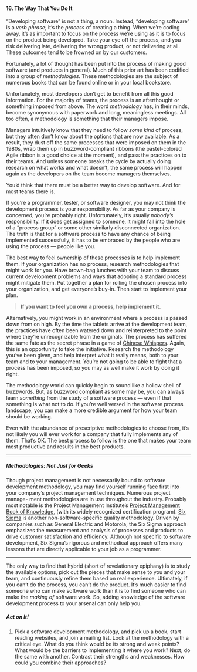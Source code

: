 #### 16. The Way That You Do It

“Developing software” is not a thing, a noun. Instead, “developing
software” is a _verb phrase_; it’s the _process_ of creating a thing. When we’re
coding away, it’s as important to focus on the process we’re using as
it is to focus on the product being developed. Take your eye off the
process, and you risk delivering late, delivering the wrong product, or
not delivering at all. These outcomes tend to be frowned on by our
customers.

Fortunately, a lot of thought has been put into the process of making
good software (and products in general). Much of this prior art has
been codified into a group of _methodologies_. These methodologies are
the subject of numerous books that can be found online or in your local
bookstore.

Unfortunately, most developers don’t get to benefit from all this good
information. For the majority of teams, the process is an afterthought
or something imposed from above. The word _methodology_ has, in their
minds, become synonymous with paperwork and long, meaningless
meetings. All too often, a methodology is something that their managers impose.

Managers intuitively know that they need to follow _some kind_ of process,
but they often don’t know about the options that are now available.
As a result, they dust off the same processes that were imposed
on them in the 1980s, wrap them up in buzzword-compliant ribbons
(the pastel-colored Agile ribbon is a good choice at the moment), and
pass the practices on to their teams. And unless someone breaks the
cycle by actually doing research on what works and what doesn’t, the
same process will happen again as the developers on the team become
managers themselves.

You’d think that there must be a better way to develop software. And
for most teams there is.

If you’re a programmer, tester, or software designer, you may not think
the development process is your responsibility. As far as your company
is concerned, you’re probably right. Unfortunately, it’s usually _nobody’s_
responsibility. If it does get assigned to someone, it might fall into the
hole of a “process group” or some other similarly disconnected organization.
The truth is that for a software process to have any chance of
being implemented successfully, it has to be embraced by the people
who are using the process — people like you.

The best way to feel ownership of these processes is to help implement
them. If your organization has no process, research methodologies that
might work for you. Have brown-bag lunches with your team to discuss
current development problems and ways that adopting a standard
process might mitigate them. Put together a plan for rolling the chosen
process into your organization, and get everyone’s buy-in. Then start
to implement your plan.

> **If you want to feel you own a process, help implement it.**

Alternatively, you might work in an environment where a process is passed down
from on high. By the time the tablets arrive
at the development team, the practices
have often been watered down and reinterpreted to the point where they’re
unrecognizable from the originals.
The process has suffered the same fate as the secret phrase in a game of
[Chinese Whispers](http://en.wikipedia.org/wiki/Chinese_whispers).
Again, this is an opportunity to take the initiative.
Research the methodology you’ve been given, and help interpret what
it really means, both to your team and to your management. You’re not
going to be able to fight that a process has been imposed, so you may
as well make it work by doing it right.

The methodology world can quickly begin to sound like a hollow shell
of buzzwords. But, as buzzword compliant as some may be, you can
always learn _something_ from the study of a software process — even if
that something is what not to do. If you’re well versed in the software
process landscape, you can make a more credible argument for how
your team should be working.

Even with the abundance of prescriptive methodologies to choose
from, it’s not likely you will ever work for a company that fully implements
any of them. That’s OK. The best process to follow is the one that
makes your team most productive and results in the best products.

----

##### Methodologies: Not Just for Geeks

Though project management is not necessarily bound
to software development methodology, you may find
yourself running face first into your company’s project
management techniques. Numerous project manage-
ment methodologies are in use throughout the industry.
Probably most notable is the Project Management Institute’s
[Project Management Book of Knowledge](http://www.pmi.org/),
(with its widely recognized certification program).
[Six Sigma](http://www.isixsigma.com/) is another non-software-specific quality
methodology. Driven by companies such as General
Electric and Motorola, the Six Sigma approach emphasizes
the measurement and analysis of processes and
products to drive customer satisfaction and efficiency.
Although not specific to software development, Six
Sigma’s rigorous and methodical approach offers many
lessons that are directly applicable to your job as a programmer.

----

The only way to find that hybrid (short of revelationary epiphany) is to
study the available options, pick out the pieces that make sense to you
and your team, and continuously refine them based on real experience.
Ultimately, if you can’t do the process, you can’t do the product. It’s
much easier to find someone who can make software work than it is to
find someone who can make the _making of_ software work. So, adding
knowledge of the software development process to your arsenal can
only help you.

##### Act on It!

1. Pick a software development methodology, and pick up a book,
start reading websites, and join a mailing list. Look at the methodology
with a critical eye. What do you think would be its strong and
weak points? What would be the barriers to implementing it where
you work? Next, do the same with another. Contrast their strengths
and weaknesses. How could you combine their approaches?

